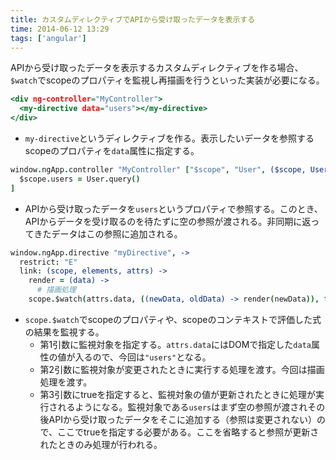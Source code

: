 ```yaml
---
title: カスタムディレクティブでAPIから受け取ったデータを表示する
time: 2014-06-12 13:29
tags: ['angular']
---
```



APIから受け取ったデータを表示するカスタムディレクティブを作る場合、`$watch`でscopeのプロパティを監視し再描画を行うといった実装が必要になる。

```html:index.html
<div ng-controller="MyController">
  <my-directive data="users"></my-directive>
</div>
```

- `my-directive`というディレクティブを作る。表示したいデータを参照するscopeのプロパティを`data`属性に指定する。

```coffeescript:my_controller.coffee
window.ngApp.controller "MyController" ["$scope", "User", ($scope, User) ->
  $scope.users = User.query()
]
```

- APIから受け取ったデータを`users`というプロパティで参照する。このとき、APIからデータを受け取るのを待たずに空の参照が渡される。非同期に返ってきたデータはこの参照に追加される。

```coffeescript:my_directive.coffee
window.ngApp.directive "myDirective", ->
  restrict: "E"
  link: (scope, elements, attrs) ->
    render = (data) ->
      # 描画処理
    scope.$watch(attrs.data, ((newData, oldData) -> render(newData)), true)
```

- `scope.$watch`でscopeのプロパティや、scopeのコンテキストで評価した式の結果を監視する。
  - 第1引数に監視対象を指定する。`attrs.data`にはDOMで指定した`data`属性の値が入るので、今回は`"users"`となる。
  - 第2引数に監視対象が変更されたときに実行する処理を渡す。今回は描画処理を渡す。
  - 第3引数にtrueを指定すると、監視対象の値が更新されたときに処理が実行されるようになる。監視対象である`users`はまず空の参照が渡されその後APIから受け取ったデータをそこに追加する（参照は変更されない）ので、ここでtrueを指定する必要がある。ここを省略すると参照が更新されたときのみ処理が行われる。
